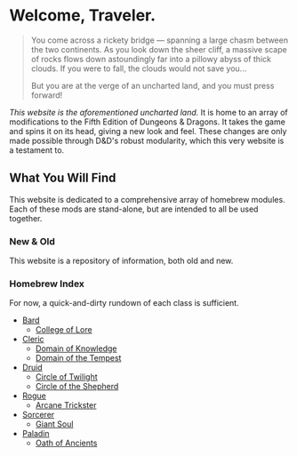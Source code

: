 # Welcome, Traveler.
> You come across a rickety bridge — spanning a large chasm between the two continents. As you look down the sheer cliff, a massive scape of rocks flows down astoundingly far into a pillowy abyss of thick clouds. If you were to fall, the clouds would not save you...
>
> But you are at the verge of an uncharted land, and you must press forward!

*This website is the aforementioned uncharted land.* It is home to an array of modifications to the Fifth Edition of Dungeons & Dragons. It takes the game and spins it on its head, giving a new look and feel. These changes are only made possible through D&D's robust modularity, which this very website is a testament to.

## What You Will Find
This website is dedicated to a comprehensive array of homebrew modules. Each of these mods are stand-alone, but are intended to all be used together.

### New & Old
This website is a repository of information, both old and new.

### Homebrew Index
For now, a quick-and-dirty rundown of each class is sufficient.

- [Bard](./homebrew/classes/bard)
	- [College of Lore](./homebrew/classes/bard/lore)
- [Cleric](./homebrew/classes/cleric)
	- [Domain of Knowledge](./homebrew/classes/cleric/knowledge)
	- [Domain of the Tempest](./homebrew/classes/cleric/tempest)
- [Druid](./homebrew/classes/druid)
	- [Circle of Twilight](./homebrew/classes/druid/twilight)
	- [Circle of the Shepherd](./homebrew/classes/druid/shepherd)
- [Rogue](./homebrew/classes/rogue)
	- [Arcane Trickster](/homebrew/classes/rogue/arcane-trickster)
- [Sorcerer](./homebrew/classes/sorcerer)
	- [Giant Soul](./homebrew/classes/sorcerer/giant-soul)
- [Paladin](./homebrew/classes/paladin)
	- [Oath of Ancients](./homebrew/classes/ancients)